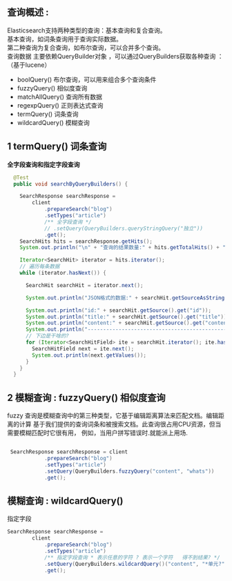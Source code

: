 
## 查询概述 : 

Elasticsearch支持两种类型的查询：基本查询和复合查询。 <br>
基本查询，如词条查询用于查询实际数据。<br>
第二种查询为复合查询，如布尔查询，可以合并多个查询。<br>
查询数据 主要依赖QueryBuilder对象 ，可以通过QueryBuilders获取各种查询 ：（基于lucene）

* boolQuery() 布尔查询，可以用来组合多个查询条件 
* fuzzyQuery() 相似度查询 
* matchAllQuery() 查询所有数据 
* regexpQuery() 正则表达式查询 
* termQuery() 词条查询 
* wildcardQuery() 模糊查询 


## 1  termQuery() 词条查询 

__全字段查询和指定字段查询__
``` java
  @Test
  public void searchByQueryBuilders() {

    SearchResponse searchResponse =
        client
            .prepareSearch("blog")
            .setTypes("article")
            /** 全字段查询 */
            // .setQuery(QueryBuilders.queryStringQuery("独立"))
            .get();
    SearchHits hits = searchResponse.getHits();
    System.out.println("\n" + "查询的结果数量:" + hits.getTotalHits() + "\n");

    Iterator<SearchHit> iterator = hits.iterator();
    // 遍历每条数据
    while (iterator.hasNext()) {

      SearchHit searchHit = iterator.next();

      System.out.println("JSON格式的数据:" + searchHit.getSourceAsString());

      System.out.println("id:" + searchHit.getSource().get("id"));
      System.out.println("title:" + searchHit.getSource().get("title"));
      System.out.println("content:" + searchHit.getSource().get("content"));
      System.out.println("------------------------------------------------");
      // 下边是干啥的?
      for (Iterator<SearchHitField> ite = searchHit.iterator(); ite.hasNext(); ) {
        SearchHitField next = ite.next();
        System.out.println(next.getValues());
      }
    }
  }

``` 
## 2 模糊查询 : fuzzyQuery() 相似度查询 

fuzzy 查询是模糊查询中的第三种类型，它基于编辑距离算法来匹配文档。编辑距离的计算
基于我们提供的查询词条和被搜索文档。此查询很占用CPU资源，但当需要模糊匹配时它很有用，
例如，当用户拼写错误时.就能派上用场.

``` java

 SearchResponse searchResponse = client
            .prepareSearch("blog")
            .setTypes("article")
            .setQuery(QueryBuilders.fuzzyQuery("content", "whats"))
            .get();

```
## 模糊查询 :  wildcardQuery()

 指定字段
 
``` java
SearchResponse searchResponse =
        client
            .prepareSearch("blog")
            .setTypes("article")
            /** 指定字段查询 * 表示任意的字符 ? 表示一个字符   得不到结果? */
            .setQuery(QueryBuilders.wildcardQuery()("content", "*单元?"))
            .get();
```
